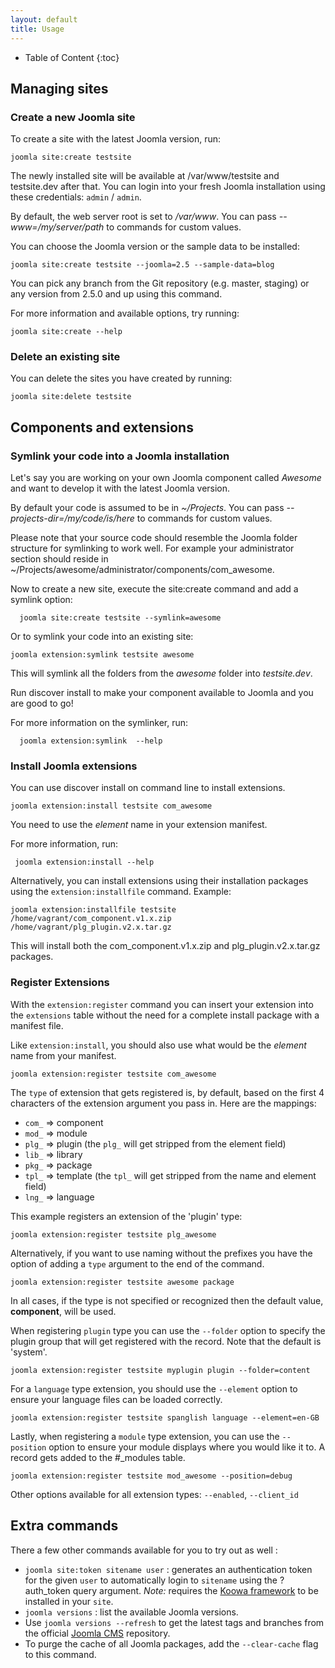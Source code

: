 ```yaml
---
layout: default
title: Usage
---
```


* Table of Content
{:toc}

## Managing sites

### Create a new Joomla site

To create a site with the latest Joomla version, run:

    joomla site:create testsite

The newly installed site will be available at /var/www/testsite and testsite.dev after that. You can login into your fresh Joomla installation using these credentials: `admin` / `admin`.

By default, the web server root is set to _/var/www_. You can pass _--www=/my/server/path_ to commands for custom values.

You can choose the Joomla version or the sample data to be installed:

    joomla site:create testsite --joomla=2.5 --sample-data=blog

You can pick any branch from the Git repository (e.g. master, staging) or any version from 2.5.0 and up using this command.

For more information and available options, try running:

    joomla site:create --help

### Delete an existing site

You can delete the sites you have created by running:

    joomla site:delete testsite

## Components and extensions

### Symlink your code into a Joomla installation

Let's say you are working on your own Joomla component called _Awesome_ and want to develop it with the latest Joomla version.

By default your code is assumed to be in _~/Projects_. You can pass _--projects-dir=/my/code/is/here_ to commands for custom values.

Please note that your source code should resemble the Joomla folder structure for symlinking to work well. For example your administrator section should reside in ~/Projects/awesome/administrator/components/com_awesome.

Now to create a new site, execute the site:create command and add a symlink option:

      joomla site:create testsite --symlink=awesome

Or to symlink your code into an existing site:

    joomla extension:symlink testsite awesome

This will symlink all the folders from the _awesome_ folder into _testsite.dev_.

Run discover install to make your component available to Joomla and you are good to go!

For more information on the symlinker, run:

      joomla extension:symlink  --help

### Install Joomla extensions

You can use discover install on command line to install extensions.

    joomla extension:install testsite com_awesome

You need to use the _element_ name in your extension manifest.

For more information, run:

     joomla extension:install --help

Alternatively, you can install extensions using their installation packages using the `extension:installfile` command. Example:

    joomla extension:installfile testsite /home/vagrant/com_component.v1.x.zip /home/vagrant/plg_plugin.v2.x.tar.gz

This will install both the com_component.v1.x.zip and plg_plugin.v2.x.tar.gz packages.

### Register Extensions

With the `extension:register` command you can insert your extension into the `extensions` table without the need for a complete install package with a manifest file.

Like `extension:install`, you should also use what would be the _element_ name from your manifest.

    joomla extension:register testsite com_awesome

The `type` of extension that gets registered is, by default, based on the first 4 characters of the extension argument you pass in. Here are the mappings:

* `com_` => component
* `mod_` => module
* `plg_` => plugin (the `plg_` will get stripped from the element field)
* `lib_` => library
* `pkg_` => package
* `tpl_` => template (the `tpl_` will get stripped from the name and element field)
* `lng_` => language

This example registers an extension of the 'plugin' type:

    joomla extension:register testsite plg_awesome

Alternatively, if you want to use naming without the prefixes you have the option of adding a `type` argument to the end of the command.

    joomla extension:register testsite awesome package

In all cases, if the type is not specified or recognized then the default value, **component**, will be used.

When registering `plugin` type you can use the `--folder` option to specify the plugin group that will get registered with the record. Note that the default is 'system'.

    joomla extension:register testsite myplugin plugin --folder=content

For a `language` type extension, you should use the `--element` option to ensure your language files can be loaded correctly.

	joomla extension:register testsite spanglish language --element=en-GB

Lastly, when registering a `module` type extension, you can use the `--position` option to ensure your module displays where you would like it to. A record gets added to the #_modules table.

	joomla extension:register testsite mod_awesome --position=debug

Other options available for all extension types: `--enabled`, `--client_id`

## Extra commands

There a few other commands available for you to try out as well :

* `joomla site:token sitename user` : generates an authentication token for the given `user` to automatically login to `sitename` using the ?auth_token query argument.
*Note:* requires the [Koowa framework](https://github.com/joomlatools/koowa) to be installed in your `site`.
* `joomla versions` : list the available Joomla versions.
 * Use `joomla versions --refresh` to get the latest tags and branches from the official [Joomla CMS](https://github.com/joomla/joomla-cms) repository.
 * To purge the cache of all Joomla packages, add the `--clear-cache` flag to this command.
